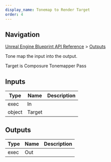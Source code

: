 ```yaml
---
display_name: Tonemap to Render Target
order: 4
---
```

## Navigation

[Unreal Engine Blueprint API Reference](https://dev.epicgames.com/documentation/en-us/unreal-engine/BlueprintAPI) > [Outputs](https://dev.epicgames.com/documentation/en-us/unreal-engine/BlueprintAPI/Outputs)

Tone map the input into the output.

Target is Composure Tonemapper Pass

## Inputs

| Type | Name | Description |
| --- | --- | --- |
| exec | In |  |
| object | Target |  |

## Outputs

| Type | Name | Description |
| --- | --- | --- |
| exec | Out |  |

